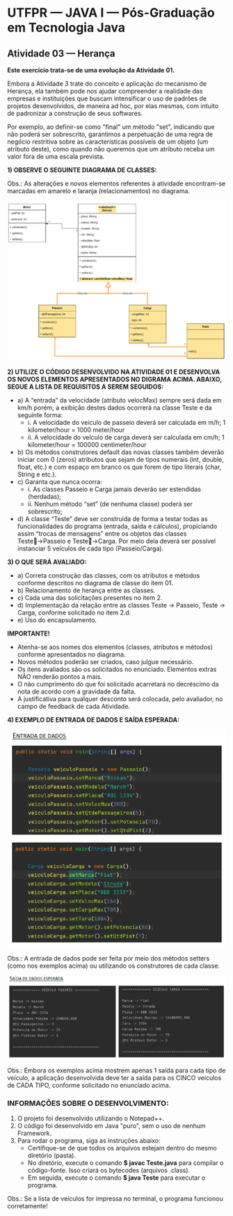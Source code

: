 # UTFPR — JAVA I — Pós-Graduação em Tecnologia Java

## Atividade 03 — Herança

**Este exercício trata-se de uma evolução da Atividade 01.**

Embora a Atividade 3 trate do conceito e aplicação do mecanismo de Herança, ela também pode nos ajudar compreender a realidade das empresas e instituições que buscam intensificar o uso de padrões de projetos desenvolvidos, de maneira ad hoc, por elas mesmas, com intuito de padronizar a construção de seus softwares.

Por exemplo, ao definir-se como "final" um método "set", indicando que não poderá ser sobrescrito, garantimos a perpetuação de uma regra de negócio restritiva sobre as características possíveis de um objeto (um atributo deste), como quando não queremos que um atributo receba um valor fora de uma escala prevista.

**1) OBSERVE O SEGUINTE DIAGRAMA DE CLASSES:**

Obs.: As alterações e novos elementos referentes à atividade encontram-se marcadas em amarelo e laranja (relacionamentos) no diagrama.

![Diagrama de Classes - Atividade 03](/CETEJ31_-_Linguagem_de_Programacao_Java_I_-_JAVA_XXX_(2024_01)/Images/Diagrama_de_Classes_-_Atividade_03.png)

**2) UTILIZE O CÓDIGO DESENVOLVIDO NA ATIVIDADE 01 E DESENVOLVA OS NOVOS ELEMENTOS APRESENTADOS NO DIGRAMA ACIMA. ABAIXO, SEGUE A LISTA DE REQUISITOS A SEREM SEGUIDOS:**
- a) A “entrada” da velocidade (atributo velocMax) sempre será dada em km/h porém, a exibição destes dados ocorrerá na classe Teste e da seguinte forma:
    - i. A velocidade do veículo de passeio deverá ser calculada em m/h;
            1 kilometer/hour = 1000 meter/hour
    - ii. A velocidade do veículo de carga deverá ser calculada em cm/h;
            1 kilometer/hour = 100000 centimeter/hour
- b) Os métodos construtores default das novas classes também deverão iniciar com 0 (zeros) atributos que sejam de tipos numerais (int, double, float, etc.) e com espaço em branco os que forem de tipo literais (char, String e etc.).
- c) Garanta que nunca ocorra:
    - i. As classes Passeio e Carga jamais deverão ser estendidas (herdadas);
    - ii. Nenhum método “set” (de nenhuma classe) poderá ser sobrescrito;
- d) A classe “Teste” deve ser construída de forma a testar todas as funcionalidades do programa (entrada, saída e cálculos), propiciando assim “trocas de mensagens” entre os objetos das classes Teste→Passeio e Teste→Carga. Por meio dela deverá ser possível instanciar 5 veículos de cada tipo (Passeio/Carga).

**3) O QUE SERÁ AVALIADO:**
- a) Correta construção das classes, com os atributos e métodos conforme descritos no diagrama de classe do item 01.
- b) Relacionamento de herança entre as classes.
- c) Cada uma das solicitações presentes no item 2.
- d) Implementação da relação entre as classes Teste -> Passeio, Teste -> Carga, conforme solicitado no item 2.d.
- e) Uso do encapsulamento.

**IMPORTANTE!**
- Atenha-se aos nomes dos elementos (classes, atributos e métodos) conforme apresentados no diagrama.
- Novos métodos poderão ser criados, caso julgue necessário.
- Os itens avaliados são os solicitados no enunciado. Elementos extras NÃO renderão pontos a mais.
- O não cumprimento do que foi solicitado acarretará no decréscimo da nota de acordo com a gravidade da falta.
- A justificativa para qualquer desconto será colocada, pelo avaliador, no campo de feedback de cada Atividade.

**4) EXEMPLO DE ENTRADA DE DADOS E SAÍDA ESPERADA:**

![Entrada de Dados - Atividade 03](/CETEJ31_-_Linguagem_de_Programacao_Java_I_-_JAVA_XXX_(2024_01)/Images/Exemplo_EntradaDados_-_Atividade_03.png)

Obs.: A entrada de dados pode ser feita por meio dos métodos setters (como nos exemplos acima) ou utilizando os construtores de cada classe. 

![Saída de Dados - Atividade 03](/CETEJ31_-_Linguagem_de_Programacao_Java_I_-_JAVA_XXX_(2024_01)/Images/Exemplo_SaidaDados_-_Atividade_03.png)

Obs.: Embora os exemplos acima mostrem apenas 1 saída para cada tipo de veículo, a aplicação desenvolvida deve ter a saída para os CINCO veículos de CADA TIPO, conforme solicitado no enunciado acima.

### INFORMAÇÕES SOBRE O DESENVOLVIMENTO:
1. O projeto foi desenvolvido utilizando o Notepad++.
2. O código foi desenvolvido em Java "puro", sem o uso de nenhum Framework.
3. Para rodar o programa, siga as instruções abaixo:
    - Certifique-se de que todos os arquivos estejam dentro do mesmo diretório (pasta).
    - No diretório, execute o comando **$ javac Teste.java** para compilar o código-fonte. Isso criará os bytecodes (arquivos .class).
    - Em seguida, execute o comando **$ java Teste** para executar o programa.

Obs.: Se a lista de veículos for impressa no terminal, o programa funcionou corretamente!